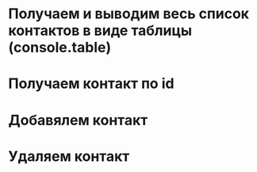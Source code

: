 # Получаем и выводим весь список контактов в виде таблицы (console.table)



# Получаем контакт по id

# Добавялем контакт

# Удаляем контакт